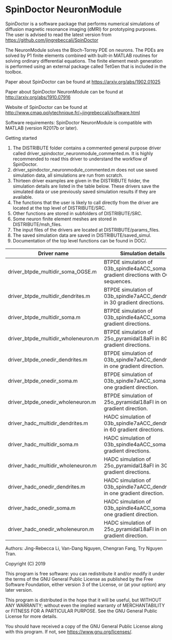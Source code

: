 # SpinDoctor NeuronModule

SpinDoctor is a software package that performs numerical simulations of diffusion magnetic resonance imaging (dMRI) for prototyping purposes.  
The user is advised to read the latest version from https://github.com/jingrebeccali/SpinDoctor 

The NeuronModule solves the Bloch-Torrey PDE on neurons. The PDEs are solved by P1 finite elements combined with built-in MATLAB routines for solving ordinary differential equations.  The finite element mesh generation is performed using an external package called TetGen that is included in the toolbox.

Paper about SpinDoctor can be found at https://arxiv.org/abs/1902.01025

Paper about SpinDoctor NeuronModule can be found at http://arxiv.org/abs/1910.07916

Website of SpinDoctor can be found at http://www.cmap.polytechnique.fr/~jingrebeccali/software.html

Software requirements: SpinDoctor NeuronModule is compatible with MATLAB (version R2017b or later).

Getting started
1) The DISTRIBUTE folder contains a commented general purpose driver called driver_spindoctor_neuronmodule_commented.m. It is highly recommended to read this driver to understand the workflow of SpinDoctor. 
2) driver_spindoctor_neuronmodule_commented.m does not use saved simulation data, all simulations are run from scratch.
3) Thirteen driver examples are given in the DISTRIBUTE folder, the simulation details are listed in the table below. These drivers save the simulated data or use previously saved simulation results if they are available.
4) The functions that the user is likely to call directly from the driver are located at the top level of DISTRIBUTE/SRC.
5) Other functions are stored in subfolders of DISTRIBUTE/SRC.
6) Some neuron finite element meshes are stored in DISTRIBUTE/msh_files.
7) The input files of the drivers are located at DISTRIBUTE/params_files.
8) The saved simulation data are saved in DISTRIBUTE/saved_simul.
9) Documentation of the top level functions can be found in DOC/.

| Driver name                         	| Simulation details                                                                       	|
|-------------------------------------	|------------------------------------------------------------------------------------------	|
| driver_btpde_multidir_soma_OGSE.m   	| BTPDE simulation of 03b_spindle4aACC_soma in 30 gradient directions with OGSE sequences. 	|
| driver_btpde_multidir_dendrites.m   	| BTPDE simulation of 03b_spindle7aACC_dendrites_1 in 30 gradient directions.              	|
| driver_btpde_multidir_soma.m        	| BTPDE simulation of 03b_spindle4aACC_soma in 60 gradient directions.                     	|
| driver_btpde_multidir_wholeneuron.m 	| BTPDE simulation of 25o_pyramidal18aFI in 80 gradient directions.                        	|
| driver_btpde_onedir_dendrites.m     	| BTPDE simulation of 03b_spindle7aACC_dendrites_1 in one gradient direction.              	|
| driver_btpde_onedir_soma.m          	| BTPDE simulation of 03b_spindle7aACC_soma in one gradient direction.                     	|
| driver_btpde_onedir_wholeneuron.m   	| BTPDE simulation of 25o_pyramidal18aFI in one gradient direction.                        	|
| driver_hadc_multidir_dendrites.m    	| HADC simulation of 03b_spindle7aACC_dendrites_1 in 60 gradient directions.               	|
| driver_hadc_multidir_soma.m         	| HADC simulation of 03b_spindle4aACC_soma in 30 gradient directions.                      	|
| driver_hadc_multidir_wholeneuron.m  	| HADC simulation of 25o_pyramidal18aFI in 30 gradient directions.                         	|
| driver_hadc_onedir_dendrites.m      	| HADC simulation of 03b_spindle7aACC_dendrites_1 in one gradient direction.               	|
| driver_hadc_onedir_soma.m           	| HADC simulation of 03b_spindle4aACC_soma in one gradient direction.                      	|
| driver_hadc_onedir_wholeneuron.m    	| HADC simulation of 25o_pyramidal18aFI in one gradient direction.                         	|

Authors: Jing-Rebecca Li, Van-Dang Nguyen, Chengran Fang, Try Nguyen Tran.

Copyright (C) 2019

This program is free software: you can redistribute it and/or modify
it under the terms of the GNU General Public License as published by
the Free Software Foundation, either version 3 of the License, or
(at your option) any later version.

This program is distributed in the hope that it will be useful,
but WITHOUT ANY WARRANTY; without even the implied warranty of
MERCHANTABILITY or FITNESS FOR A PARTICULAR PURPOSE.  See the
GNU General Public License for more details.

You should have received a copy of the GNU General Public License
along with this program.  If not, see <https://www.gnu.org/licenses/>.
